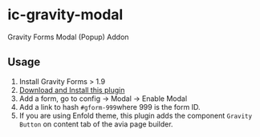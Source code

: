 # ic-gravity-modal
Gravity Forms Modal (Popup) Addon

## Usage

1. Install Gravity Forms > 1.9
2. [Download and Install this plugin](https://github.com/InCuca/ic-gravity-modal/archive/v0.1.0.zip)
3. Add a form, go to config -> Modal -> Enable Modal
4. Add a link to hash `#gform-999`where 999 is the form ID.
5. If you are using Enfold theme, this plugin adds the component `Gravity Button` on content tab of the avia page builder.
